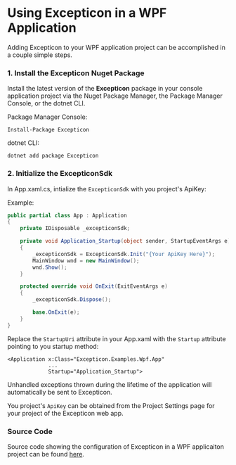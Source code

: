 # Using Excepticon in a WPF Application

Adding Excepticon to your WPF application project can be accomplished in a couple simple steps.

### 1. Install the Excepticon Nuget Package

Install the latest version of the **Excepticon** package in your console application project via the Nuget Package Manager, the Package Manager Console, or the dotnet CLI.

Package Manager Console:

```Package Manager Console
Install-Package Excepticon
```

dotnet CLI:

```dotnet CLI
dotnet add package Excepticon
```



### 2. Initialize the ExcepticonSdk

In App.xaml.cs, intialize the `ExcepticonSdk` with you project's ApiKey:

Example:

```        csharp
public partial class App : Application
{
    private IDisposable _excepticonSdk;

    private void Application_Startup(object sender, StartupEventArgs e)
    {
        _excepticonSdk = ExcepticonSdk.Init("{Your ApiKey Here}");
        MainWindow wnd = new MainWindow();
        wnd.Show();
    }

    protected override void OnExit(ExitEventArgs e)
    {
        _excepticonSdk.Dispose();

        base.OnExit(e);
    }
}
```

Replace the `StartupUri` attribute in your App.xaml with the `Startup` attribute pointing to you startup method:

```xaml
<Application x:Class="Excepticon.Examples.Wpf.App"
             ...
             Startup="Application_Startup">
```

Unhandled exceptions thrown during the lifetime of the application will automatically be sent to Excepticon.

You project's `ApiKey` can be obtained from the Project Settings page for your project of the Excepticon web app.



### Source Code

Source code showing the configuration of Excepticon in a WPF applicaiton project can be found [here](https://github.com/Excepticon/excepticon-dotnet/tree/master/examples/Excepticon.Examples.Wpf).